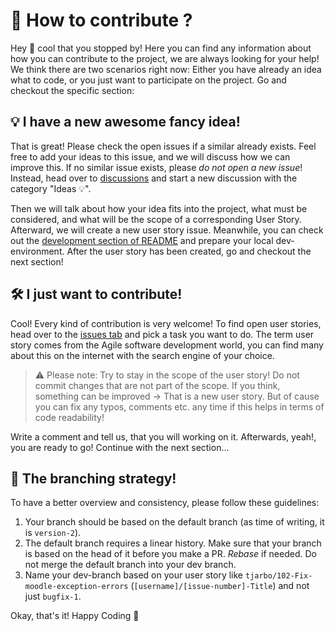 # 🤝 How to contribute ?
Hey 👋 cool that you stopped by! Here you can find any information about how you can contribute to the project, we are always looking for your help! We think there are two scenarios right now: Either you have already an idea what to code, or you just want to participate on the project. Go and checkout the specific section:


## 💡 I have a new awesome fancy idea!
That is great! Please check the open issues if a similar already exists. Feel free to add your ideas to this issue, and we will discuss how we can improve this. If no similar issue exists, please _do not open a new issue_! Instead, head over to [discussions](https://github.com/tjarbo/discord-moodle-bot/discussions) and start a new discussion with the category "Ideas 💡".

Then we will talk about how your idea fits into the project, what must be considered, and what will be the scope of a corresponding User Story. Afterward, we will create a new user story issue. Meanwhile, you can check out the [development section of README](https://github.com/tjarbo/discord-moodle-bot#%EF%B8%8F-development) and prepare your local dev-environment. After the user story has been created, go and checkout the next section!

## 🛠️ I just want to contribute!
Cool! Every kind of contribution is very welcome! To find open user stories, head over to the [issues tab](https://github.com/tjarbo/discord-moodle-bot/issues) and pick a task you want to do. The term user story comes from the Agile software development world, you can find many about this on the internet with the search engine of your choice.

> ⚠️ Please note: Try to stay in the scope of the user story! Do not commit changes that are not part of the scope. If you think, something can be improved -> That is a new user story. But of cause you can fix any typos, comments etc. any time if this helps in terms of code readability! 

Write a comment and tell us, that you will working on it. Afterwards, yeah!, you are ready to go! Continue with the next section...


## 🌳 The branching strategy!
To have a better overview and consistency, please follow these guidelines:

1. Your branch should be based on the default branch (as time of writing, it is `version-2`).
2. The default branch requires a linear history. Make sure that your branch is based on the head of it before you make a PR. _Rebase_ if needed. Do not merge the default branch into your dev branch.
3. Name your dev-branch based on your user story like `tjarbo/102-Fix-moodle-exception-errors` (`[username]/[issue-number]-Title`) and not just `bugfix-1`.

Okay, that's it! Happy Coding 🎉
